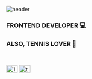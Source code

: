 ![header](https://capsule-render.vercel.app/api?type=slice&color=75BDE0&height=300&section=header&text=PARK%20SI%20HYUNG&fontSize=80&fontColor=000000)
<h3>FRONTEND DEVELOPER 💻</h3>
<h3>ALSO, TENNIS LOVER 🎾</h3>
<br/>

<p>
<a href="https://linkedin.com/in/1a8805211" target="blank"><img align="center" src="https://raw.githubusercontent.com/rahuldkjain/github-profile-readme-generator/master/src/images/icons/Social/linked-in-alt.svg" alt="1a8805211" height="20" width="30" /></a>
<a href="https://instagram.com/tevelop_tennis" target="blank"><img align="center" src="https://raw.githubusercontent.com/rahuldkjain/github-profile-readme-generator/master/src/images/icons/Social/instagram.svg" alt="teveloper" height="20" width="30" /></a>
</p>

